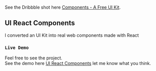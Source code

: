 See the Dribbble shot here [Components - A Free UI Kit](https://dribbble.com/shots/12636106-Components-A-Free-UI-Kit?ref=uistore.design).

## UI React Components

I converted an UI Kit into real web components made with React

### `Live Demo`

Feel free to see the project.<br />
See the demo here [UI React Components](https://ui-react-components.vercel.app/) let me know what you think.
